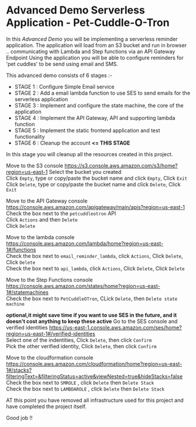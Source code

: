 # Advanced Demo Serverless Application - Pet-Cuddle-O-Tron
In this _Advanced Demo_ you will be implementing a serverless reminder application.
The application will load from an S3 bucket and run in browser
.. communicating with Lambda and Step functions via an API Gateway Endpoint
Using the application you will be able to configure reminders for 'pet cuddles' to be send using email and SMS.

This advanced demo consists of 6 stages :-

- STAGE 1 : Configure Simple Email service 
- STAGE 2 : Add a email lambda function to use SES to send emails for the serverless application 
- STAGE 3 : Implement and configure the state machine, the core of the application 
- STAGE 4 : Implement the API Gateway, API and supporting lambda function 
- STAGE 5 : Implement the static frontend application and test functionality 
- STAGE 6 : Cleanup the account **<= THIS STAGE**


In this stage you will cleanup all the resources created in this project.

Move to the S3 console https://s3.console.aws.amazon.com/s3/home?region=us-east-1
Select the bucket you created  
Click `Empty`, type or copy/paste the bucket name and click `Empty`, Click `Exit`  
Click `Delete`, type or copy/paste the bucket name and click `Delete`, Click `Exit`

Move to the API Gateway console https://console.aws.amazon.com/apigateway/main/apis?region=us-east-1  
Check the box next to the `petcuddleotron` API  
Click `Actions` and then `Delete`  
Click `Delete`  

Move to the lambda console https://console.aws.amazon.com/lambda/home?region=us-east-1#/functions  
Check the box next to `email_reminder_lambda`, click `Actions`, Click `Delete`, Click `Delete`  
Check the box next to `api_lambda`, click `Actions`, Click `Delete`, Click `Delete`  

Move to the Step Functions console https://console.aws.amazon.com/states/home?region=us-east-1#/statemachines  
Check the box next to `PetCuddleOTron`, CLick `Delete`, then `Delete state machine`  

**optional,it might save time if you want to use SES in the future, and it doesn't cost anything to keep these active**
Go to the SES console and verified identities https://us-east-1.console.aws.amazon.com/ses/home?region=us-east-1#/verified-identities  
Select one of the indentities, Click `Delete`, then click `Confirm`  
Pick the other verified identity, Click `Delete`, then click `Confirm`  

Move to the cloudformation console https://console.aws.amazon.com/cloudformation/home?region=us-east-1#/stacks?filteringText=&filteringStatus=active&viewNested=true&hideStacks=false  
Check the box next to `SMROLE` , click `Delete` then `Delete Stack`  
Check the box next to `LAMBDAROLE` , click `Delete` then `Delete Stack` 

AT this point you have removed all infrastructure used for this project and have completed the project itself.

Good job !!

